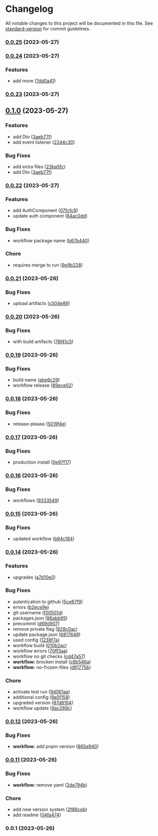 # Changelog

All notable changes to this project will be documented in this file. See [standard-version](https://github.com/conventional-changelog/standard-version) for commit guidelines.

### [0.0.25](https://github.com/mokkapps/changelog-generator-demo/compare/v0.0.24...v0.0.25) (2023-05-27)

### [0.0.24](https://github.com/mokkapps/changelog-generator-demo/compare/v0.0.23...v0.0.24) (2023-05-27)


### Features

* add more ([7dd0a41](https://github.com/mokkapps/changelog-generator-demo/commits/7dd0a41bf6c9f9246aa9504871356e6b43994d88))

### [0.0.23](https://github.com/mokkapps/changelog-generator-demo/compare/v0.0.22...v0.0.23) (2023-05-27)
## [0.1.0](https://www.github.com/mitch1009/react-ui/compare/v0.0.22...v0.1.0) (2023-05-27)


### Features


* add Dto ([3aeb77f](https://github.com/mokkapps/changelog-generator-demo/commits/3aeb77f1821f97f0ef283287774705f8d6479a29))
* add event listener ([2244c30](https://github.com/mokkapps/changelog-generator-demo/commits/2244c300a1e9bc59f3b8fd613a5a890ec497c4ca))


### Bug Fixes

* add extra files ([23ba5fc](https://github.com/mokkapps/changelog-generator-demo/commits/23ba5fc7e7053dfbfb9f41122d4ba9495fa3cba2))
* add Dto ([3aeb77f](https://www.github.com/mitch1009/react-ui/commit/3aeb77f1821f97f0ef283287774705f8d6479a29))


### [0.0.22](https://github.com/mokkapps/changelog-generator-demo/compare/v0.0.21...v0.0.22) (2023-05-27)


### Features

* add AuthComponent ([07fcfc9](https://github.com/mokkapps/changelog-generator-demo/commits/07fcfc97ecb46eebce3a9ed871e18b767f45fe31))
* update auth component ([84ac0dd](https://github.com/mokkapps/changelog-generator-demo/commits/84ac0dd9c218363814d2b511755d58d763226602))


### Bug Fixes

* workflow package name ([b67b440](https://github.com/mokkapps/changelog-generator-demo/commits/b67b44057a0255d0951bd51799fc80fc8bb996a6))


### Chore

* requires merge to run ([9e9b228](https://github.com/mokkapps/changelog-generator-demo/commits/9e9b228d49fc2f5441b54afc55eef5903b9ff8f7))

### [0.0.21](https://github.com/mokkapps/changelog-generator-demo/compare/v0.0.20...v0.0.21) (2023-05-26)


### Bug Fixes

* upload artifacts ([c504e89](https://github.com/mokkapps/changelog-generator-demo/commits/c504e89b79a76d9777861bc9ae5b106dd74b31e0))

### [0.0.20](https://github.com/mokkapps/changelog-generator-demo/compare/v0.0.19...v0.0.20) (2023-05-26)


### Bug Fixes

* with build artifacts ([78f41c5](https://github.com/mokkapps/changelog-generator-demo/commits/78f41c5ad24c8931c721ddff9ca6880539619aa4))

### [0.0.19](https://github.com/mokkapps/changelog-generator-demo/compare/v0.0.18...v0.0.19) (2023-05-26)


### Bug Fixes

* build name ([abe6c29](https://github.com/mokkapps/changelog-generator-demo/commits/abe6c292bc0d2dd7ff0047233dadda8222649c1f))
* workflow release ([89ece02](https://github.com/mokkapps/changelog-generator-demo/commits/89ece02ae80ecfaa4a49bf68f2ea81e3784dd3e9))

### [0.0.18](https://github.com/mokkapps/changelog-generator-demo/compare/v0.0.17...v0.0.18) (2023-05-26)


### Bug Fixes

* release-please ([5019f4e](https://github.com/mokkapps/changelog-generator-demo/commits/5019f4e5a88b80582c2c79e2633497b965d190f0))

### [0.0.17](https://github.com/mokkapps/changelog-generator-demo/compare/v0.0.16...v0.0.17) (2023-05-26)


### Bug Fixes

* production install ([0e97f17](https://github.com/mokkapps/changelog-generator-demo/commits/0e97f174760ef3bdb353f29a70c945a662b62417))

### [0.0.16](https://github.com/mokkapps/changelog-generator-demo/compare/v0.0.15...v0.0.16) (2023-05-26)


### Bug Fixes

* workflows ([9333549](https://github.com/mokkapps/changelog-generator-demo/commits/933354963e76373fc740a00a3de8e939647b6d24))

### [0.0.15](https://github.com/mokkapps/changelog-generator-demo/compare/v0.0.14...v0.0.15) (2023-05-26)


### Bug Fixes

* updated workflow ([b94c184](https://github.com/mokkapps/changelog-generator-demo/commits/b94c18457c3bcc9909cbd43c32cec84c9c2cccf4))

### [0.0.14](https://github.com/mokkapps/changelog-generator-demo/compare/v0.0.12...v0.0.14) (2023-05-26)


### Features

* upgrades ([a7d10e0](https://github.com/mokkapps/changelog-generator-demo/commits/a7d10e0b65b8b9bd48fa20e46899d72e2c93efe0))


### Bug Fixes

* autentication to github ([5ce87f9](https://github.com/mokkapps/changelog-generator-demo/commits/5ce87f9afdb833bec11caf3ae0e70eaaf8f6958f))
* errors ([b2ece9e](https://github.com/mokkapps/changelog-generator-demo/commits/b2ece9e487bff0508fec3f24b4df4549ba15868c))
* git username ([f00501d](https://github.com/mokkapps/changelog-generator-demo/commits/f00501d6fd1958276fff7eb53ec9f1adfe04069b))
* packages.json ([96abb95](https://github.com/mokkapps/changelog-generator-demo/commits/96abb9573081a24a3ea4e7f2ca207828facfeec4))
* precommit ([d69d907](https://github.com/mokkapps/changelog-generator-demo/commits/d69d9076219a86e2269e6c5b8aa16186fd96344c))
* remove private flag ([928c0ac](https://github.com/mokkapps/changelog-generator-demo/commits/928c0ac8824b14f2a39bec80dabfe9086128fbfd))
* update package.json ([6817649](https://github.com/mokkapps/changelog-generator-demo/commits/6817649ae16fe1c95bf294fb86bc2be7ad7ab3ef))
* used config ([1238f7a](https://github.com/mokkapps/changelog-generator-demo/commits/1238f7a946b6ace8c248fc2133d9d8a19b5ef902))
* workflow build ([010b2ac](https://github.com/mokkapps/changelog-generator-demo/commits/010b2ac0837d90fc3231bb2ae3772bb496bb26bd))
* workflow errors ([70ff3aa](https://github.com/mokkapps/changelog-generator-demo/commits/70ff3aa189675eb554deafc3bc9d12f6df3418d3))
* workflow no git checks ([cd47a57](https://github.com/mokkapps/changelog-generator-demo/commits/cd47a57c117e78d64602706b950cc168de378f24))
* **workflow:** brocken install ([c6b546a](https://github.com/mokkapps/changelog-generator-demo/commits/c6b546a016ff77435289246c5afcf0ab1ae9dcb3))
* **workflow:** no-frozen-files ([d91775b](https://github.com/mokkapps/changelog-generator-demo/commits/d91775b38ea4642d5ebd92f4f7f7f4a8cb8ec907))


### Chore

* activate test run ([9d061aa](https://github.com/mokkapps/changelog-generator-demo/commits/9d061aa1066daa16dd43c2ab6f02b527487ac635))
* additional config ([9a5f158](https://github.com/mokkapps/changelog-generator-demo/commits/9a5f1589ee3161163e6023660fe79df8d55388b8))
* upgraded version ([87d8164](https://github.com/mokkapps/changelog-generator-demo/commits/87d8164a54fdade9cba365f8030f3fdc35be7e02))
* workflow update ([9ac269c](https://github.com/mokkapps/changelog-generator-demo/commits/9ac269cc690ec081bd06a35eac787cc84553cc73))

### [0.0.12](https://github.com/mokkapps/changelog-generator-demo/compare/v0.0.11...v0.0.12) (2023-05-26)


### Bug Fixes

* **workflow:** add pnpm version ([865e940](https://github.com/mokkapps/changelog-generator-demo/commits/865e9407c00fc6087f5bd79b7b02f8d7bf3a6640))

### [0.0.11](https://github.com/mokkapps/changelog-generator-demo/compare/v0.0.1...v0.0.11) (2023-05-26)


### Bug Fixes

* **workflow:** remove yaml ([2de794b](https://github.com/mokkapps/changelog-generator-demo/commits/2de794bedfbfe242a43668d730b5e429c1880865))


### Chore

* add new version system ([2f86ceb](https://github.com/mokkapps/changelog-generator-demo/commits/2f86cebc837d4da5fdfcdb05e73f2444f5eb114b))
* add readme ([04fa474](https://github.com/mokkapps/changelog-generator-demo/commits/04fa47421a66ce48228829583b21759cb74d9513))

### 0.0.1 (2023-05-26)
